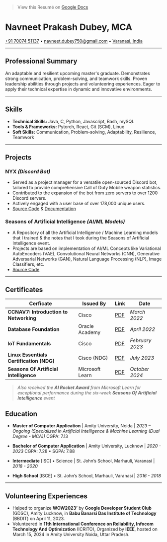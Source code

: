 > View this Resumé on [Google Docs](https://docs.google.com/document/d/1OcYeL7mQ3JaBc9r9kcoimTOJNUtiS2rEOb3KAE4tUrI/edit?usp=sharing)

# Navneet Prakash Dubey, MCA

[\+91 70074 51137](tel:+917007451137) • [navneet.dubey750@gmail.com](mailto:navneet.dubey750@gmail.com) • [Varanasi, India](https://maps.app.goo.gl/gGL9Yv4GiJxysCSw7)

---

## Professional Summary

An adaptable and resilient upcoming master's graduate. Demonstrates strong communication, problem-solving, and teamwork skills. Proven leadership abilities through projects and volunteering experiences. Eager to apply their technical expertise in dynamic and innovative environments.  

---

## Skills

* **Technical Skills:** Java, C, Python, Javascript, Bash, mySQL  
* **Tools & Frameworks:** Pytorch, React, Git (SCM), Linux  
* **Soft Skills:** Communication, Problem-solving, Adaptability, Resilience, Teamwork

---

## Projects

### NYX *(Discord Bot)*

* Served as a project manager for a versatile open-sourced Discord bot, tailored to provide comprehensive Call of Duty Mobile weapon statistics.  
* Contributed to the expansion of the bot from zero servers to over 1200 Discord servers.  
* Actively engaged with a user base of over 178,000 unique users.  
* [Source Code](https://github.com/ThunderE75/nyx-master) & [Documentation](https://thunder75.gitbook.io/nyx/)

### Seasons of Artificial Intelligence *(AI/ML Models)*

* A Repository of all the Artificial Intelligence / Machine Learning models that I trained & the notes that I took during the Seasons of Artificial Intelligence event.  
* Projects are based on implementation of AI/ML Concepts like Variational AutoEncoders (VAE), Convolutional Neural Networks (CNN), Generative Adversarial Networks (GAN), Natural Language Processing (NLP), Image Classifiers, etc.  
* [Source Code](https://github.com/ThunderE75/Seasons-of-AI) 

---

## Certificates

| Cerficate | Issued By | Link | Date |
| -------------------- | ------------------------------------------ |---------- |---------- |
| **CCNAV7: Introduction to Networking** | Cisco | [PDF](https://drive.google.com/file/d/15g8Eq-27W388c-7wIzlsVg3uuyG3_mIZ/view?usp=share_link) | *March 2022* |
| **Database Foundation** | Oracle Academy | [PDF](https://drive.google.com/file/d/1iIHKU12RxVcSbMeJFLbD6KR75X5G8NH0/view?usp=share_link) | *April 2022* |
| **IoT Fundamentals** | Cisco | [PDF](https://drive.google.com/file/d/1Kd_YyqhZi4F59p-KO5UxS69Phx0yEaRH/view?usp=sharing) | *February 2023*   |
| **Linux Essentials Certification (NDG)** | Cisco (NDG) | [PDF](https://drive.google.com/file/d/1yNYXPtxlhj3rOC-3vS-f4M7a61fsV0_G/view?pli=1) | *July 2023*  |
| **Seasons Of Artificial Intelligence** | Microsoft Learn | [PDF](https://drive.google.com/file/d/1WyQHx0-U0jYy6MGH2rcMIC-QulOijRNY/view?usp=sharing) | *October 2024* |
> *Also received the **AI Rocket Award** from Microsoft Learn for exceptional performance during the six-week **Seasons Of Artificial Intelligence** event*  

## Education

* **Master of Computer Application** | Amity University, Noida | *2023 – Ongoing*
  *(Specialized in Artificial Intelligence & Machine Learning (Dual Degree \- MCA))*
    CGPA: 7.13
* **Bachelor of Computer Application** | Amity University, Lucknow | *2020 \- 2023*
    CGPA: 7.28  •  SGPA: 7.88

* **Intermediate** \[ISC\] • Science | St. John’s School, Marhauli, Varanasi | *2018 \- 2020*  
* **High School**  \[ISCE\] • St. John’s School, Marhauli, Varanasi | *2016 \- 2018*

---

## Volunteering Experiences

* Helped to organize **WOW2023’** by **Google Developer Student Club** (GDSC), Amity Lucknow, in **Babu Banarsi Das Institute of Technology** (BBDIT) on April 11, 2023\.  
* Volunteered in **11th International Conference on Reliability, Infocom Technology And Optimization** (ICRITO), Organized by **IEEE**, hosted on March 15, 2024 in Amity University Noida, Uttar Pradesh.
